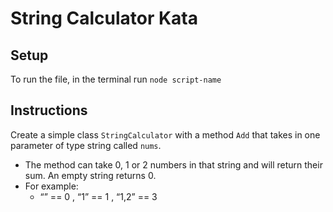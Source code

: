 # String Calculator Kata

## Setup

To run the file, in the terminal run `node script-name`

## Instructions

Create a simple class `StringCalculator` with a method `Add` that takes in one parameter of type string called `nums`.

- The method can take 0, 1 or 2 numbers in that string and will return their sum. An empty string returns 0.
- For example:
  - “” == 0 , “1” == 1 , “1,2” == 3

